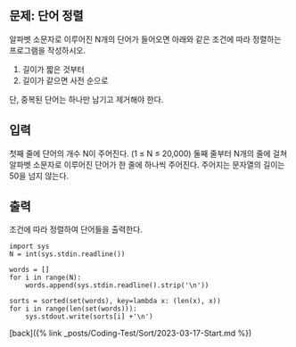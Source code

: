 ## 문제: 단어 정렬

알파벳 소문자로 이루어진 N개의 단어가 들어오면 아래와 같은 조건에 따라 정렬하는 프로그램을 작성하시오.

1. 길이가 짧은 것부터
2. 길이가 같으면 사전 순으로

단, 중복된 단어는 하나만 남기고 제거해야 한다.

## 입력

첫째 줄에 단어의 개수 N이 주어진다. (1 ≤ N ≤ 20,000) 둘째 줄부터 N개의 줄에 걸쳐 알파벳 소문자로 이루어진 단어가 한 줄에 하나씩 주어진다. 주어지는 문자열의 길이는 50을 넘지 않는다.

## 출력

조건에 따라 정렬하여 단어들을 출력한다.

```
import sys
N = int(sys.stdin.readline())

words = []
for i in range(N):
    words.append(sys.stdin.readline().strip('\n'))

sorts = sorted(set(words), key=lambda x: (len(x), x))
for i in range(len(set(words))):
    sys.stdout.write(sorts[i] +'\n')
```

[back]({% link _posts/Coding-Test/Sort/2023-03-17-Start.md %})
